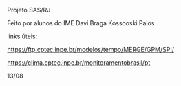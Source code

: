 Projeto SAS/RJ 

Feito por alunos do IME
Davi Braga
Kossooski
Palos

links úteis:

https://ftp.cptec.inpe.br/modelos/tempo/MERGE/GPM/SPI/

https://clima.cptec.inpe.br/monitoramentobrasil/pt


13/08